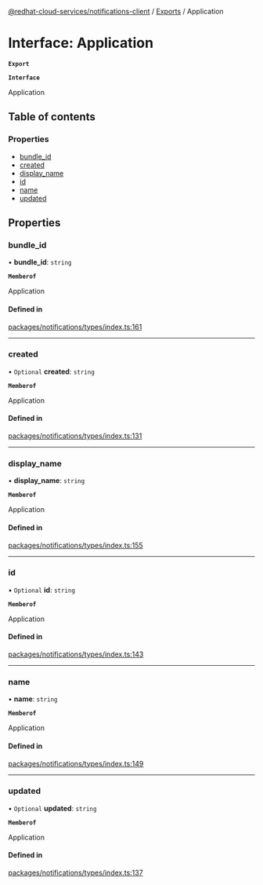 [@redhat-cloud-services/notifications-client](../README.md) / [Exports](../modules.md) / Application

# Interface: Application

**`Export`**

**`Interface`**

Application

## Table of contents

### Properties

- [bundle\_id](Application.md#bundle_id)
- [created](Application.md#created)
- [display\_name](Application.md#display_name)
- [id](Application.md#id)
- [name](Application.md#name)
- [updated](Application.md#updated)

## Properties

### bundle\_id

• **bundle\_id**: `string`

**`Memberof`**

Application

#### Defined in

[packages/notifications/types/index.ts:161](https://github.com/RedHatInsights/javascript-clients/blob/master/packages/notifications/types/index.ts#L161)

___

### created

• `Optional` **created**: `string`

**`Memberof`**

Application

#### Defined in

[packages/notifications/types/index.ts:131](https://github.com/RedHatInsights/javascript-clients/blob/master/packages/notifications/types/index.ts#L131)

___

### display\_name

• **display\_name**: `string`

**`Memberof`**

Application

#### Defined in

[packages/notifications/types/index.ts:155](https://github.com/RedHatInsights/javascript-clients/blob/master/packages/notifications/types/index.ts#L155)

___

### id

• `Optional` **id**: `string`

**`Memberof`**

Application

#### Defined in

[packages/notifications/types/index.ts:143](https://github.com/RedHatInsights/javascript-clients/blob/master/packages/notifications/types/index.ts#L143)

___

### name

• **name**: `string`

**`Memberof`**

Application

#### Defined in

[packages/notifications/types/index.ts:149](https://github.com/RedHatInsights/javascript-clients/blob/master/packages/notifications/types/index.ts#L149)

___

### updated

• `Optional` **updated**: `string`

**`Memberof`**

Application

#### Defined in

[packages/notifications/types/index.ts:137](https://github.com/RedHatInsights/javascript-clients/blob/master/packages/notifications/types/index.ts#L137)
